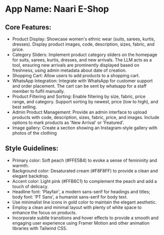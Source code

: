 # **App Name**: Naari E-Shop

## Core Features:

- Product Display: Showcase women's ethnic wear (suits, sarees, kurtis, dresses). Display product images, code, description, sizes, fabric, and price.
- Category Sliders: Implement product category sliders on the homepage for suits, sarees, kurtis, dresses, and new arrivals. The LLM acts as a tool, ensuring new arrivals are prominently displayed based on freshness, using admin metadata about date of creation.
- Shopping Cart: Allow users to add products to a shopping cart.
- WhatsApp Integration: Integrate with WhatsApp for customer support and order placement. The cart can be sent by whatsapp for a staff member to fulfil manually.
- Product Filtering and Sorting: Enable filtering by size, fabric, price range, and category. Support sorting by newest, price (low to high), and best selling.
- Admin Product Management: Provide an admin interface to upload products with code, description, sizes, fabric, price, and images. Include options to mark products as 'New Arrival' or 'Featured'.
- Image gallery: Create a section showing an Instagram-style gallery with photos of the clothing

## Style Guidelines:

- Primary color: Soft peach (#FFE5B4) to evoke a sense of femininity and warmth.
- Background color: Desaturated cream (#F8F8FF) to provide a clean and elegant backdrop.
- Accent color: Light pink (#FFB6C1) to complement the peach and add a touch of delicacy.
- Headline font: 'Playfair', a modern sans-serif for headings and titles; body font: 'PT Sans', a humanist sans-serif for body text.
- Use minimalist line icons in gold color to maintain the elegant aesthetic.
- Employ a clean and minimal layout with plenty of white space to enhance the focus on products.
- Incorporate subtle transitions and hover effects to provide a smooth and engaging user experience using Framer Motion and other animation libraries with Tailwind CSS.